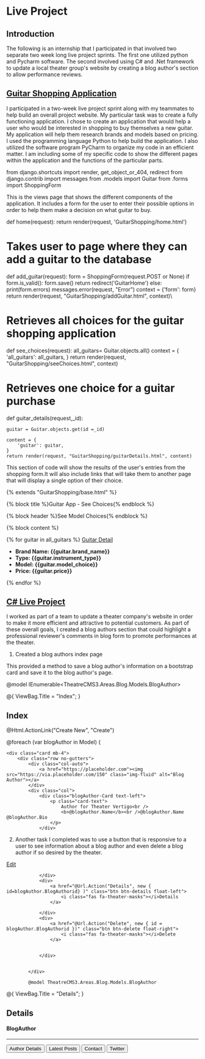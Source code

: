 # Live Project 

 

## Introduction 

The following is an internship that I participated in that involved two separate two week long live project sprints. The first one utilized python and Pycharm software.
The second involved using C# and .Net framework to update a local theater group's website by creating a blog author's section to allow performance reviews.

## [Guitar Shopping Application](https://github.com/rmccabe62/LiveProject/tree/master/GuitarShopping)

 

I participated in a two-week live project sprint along with my teammates to help build an overall project website. My particular task was to create a fully functioning application. I chose to create an application that would help a user who would be interested in shopping to buy themselves a new guitar. My application will help them research brands and models based on pricing. I used the programming language Python to help build the application. I also utilized the software program PyCharm to organize my code in an efficient matter. I am including some of my specific code to show the different pages within the application and the functions of the particular parts. 

from django.shortcuts import render, get_object_or_404, redirect
from django.contrib import messages
from .models import Guitar
from .forms import ShoppingForm



This is the views page that shows the different components of the application. It includes a form for the user to enter their possible options in order to help them make a decision on what guitar to buy.

def home(request):
    return render(request, 'GuitarShopping/home.html')


# Takes user to page where they can add a guitar to the database
def add_guitar(request):
    form = ShoppingForm(request.POST or None)
    if form.is_valid():
        form.save()
        return redirect('GuitarHome')
    else:
        print(form.errors)
        messages.error(request, "Error")
    context = {'form': form}
    return render(request, "GuitarShopping/addGuitar.html", context)\

# Retrieves all choices for the guitar shopping application
def see_choices(request):
    all_guitars= Guitar.objects.all()
    context = {
        'all_guitars': all_guitars,
    }
    return render(request, "GuitarShopping/seeChoices.html", context)

# Retrieves one choice for a guitar purchase
def guitar_details(request,_id):

    guitar = Guitar.objects.get(id =_id)

    content = {
        'guitar': guitar,
    }
    return render(request, "GuitarShopping/guitarDetails.html", content)
    
    
This section of code will show the results of the user's entries from the shopping form.It will also include links that will take them to another page that will display a single option of their choice.

{% extends "GuitarShopping/base.html" %}

{% block title %}Guitar App - See Choices{% endblock %}

{% block header %}See Model Choices{% endblock %}

{% block content %}


{% for guitar in all_guitars %}
<a href="{% url 'GuitarDetails' guitar.id %}">Guitar Detail</a>
    <ul>
        <li><label><b>Brand Name: </label>{{guitar.brand_name}}</b></li>
        <li><label><b>Type: </label>{{guitar.instrument_type}}</b></li>
        <li><label><b>Model: </label>{{guitar.model_choice}}</b></li>
        <li><label><b>Price: </label>{{guitar.price}}</b></li>
    </ul>
{% endfor %}

## [C# Live Project]()

I worked as part of a team to update a theater company's website in order to make it more efficient and attractive to potential customers. As part of these overall goals, 
I created a blog authors section that could highlight a professional reviewer's comments in blog form to promote performances at the theater.

1. Created a blog authors index page

This provided a method to save  a blog author's information on a bootstrap card  and save it to the
blog author's page.

@model IEnumerable<TheatreCMS3.Areas.Blog.Models.BlogAuthor>

@{
    ViewBag.Title = "Index";
}
<script src="https://kit.fontawesome.com/14a23f6393.js" crossorigin="anonymous"></script>

<h2>Index</h2>

<p>
    @Html.ActionLink("Create New", "Create")
    
</p>

@foreach (var blogAuthor in Model)
{


    <div class="card mb-4">
        <div class="row no-gutters">
            <div class="col-auto">
                <a href="https://placeholder.com"><img src="https://via.placeholder.com/150" class="img-fluid" alt="Blog Author"></a>
            </div>
            <div class="col">
                <div class="blogAuthor-Card text-left">
                    <p class="card-text">
                        Author for Theater Vertigo<br />
                        <b>@blogAuthor.Name</b><br />@blogAuthor.Name @blogAuthor.Bio
                    </p>
                </div>
                
                
 2. Another task I completed was to use a button that is responsive to a user to see information about a blog author
 and even delete a blog author if so desired by the theater.
 
 <div>
                    <a href="@Url.Action("Edit")" class="btn btn-edit float-left">
                        <i class="fas fa-theater-masks"></i>Edit
                    </a>

                </div>
                <div>
                    <a href="@Url.Action("Details", new { id=blogAuthor.BlogAuthorid} )" class="btn btn-details float-left">
                        <i class="fas fa-theater-masks"></i>Details
                    </a>

                </div>
                <div>
                    <a href="@Url.Action("Delete", new { id = blogAuthor.BlogAuthorid })" class="btn btn-delete float-right">
                        <i class="fas fa-theater-masks"></i>Delete
                    </a>


                </div>


            </div>
            
            @model TheatreCMS3.Areas.Blog.Models.BlogAuthor

@{
    ViewBag.Title = "Details";
}

<script src="https://kit.fontawesome.com/14a23f6393.js" crossorigin="anonymous"></script>


<h2>Details</h2>
<h4>BlogAuthor</h4>
<hr />

<div>
    <button type="button" class="btn btn-authDetails position-relative">Author Details</button>
    <button onclick="displayCard()" type="button" class="btn btn-latePosts position-relative">Latest Posts</button>
    <button type="button" class="btn btn-contact position-relative">Contact</button>
    <button type="button" class="btn btn-twitter position-relative">Twitter</button>
    
</div>


 


